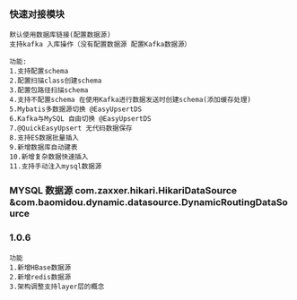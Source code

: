 ### 快速对接模块

    默认使用数据库链接(配置数据源)
    支持kafka 入库操作（没有配置数据源 配置Kafka数据源）
    
    功能:
    1.支持配置schema 
    2.配置扫描class创建schema 
    3.配置包路径扫描schema
    4.支持不配置schema 在使用Kafka进行数据发送时创建schema(添加缓存处理)
    5.Mybatis多数据源切换 @EasyUpsertDS
    6.Kafka与MySQL 自由切换 @EasyUpsertDS
    7.@QuickEasyUpsert 无代码数据保存
    8.支持ES数据批量插入
    9.新增数据库自动建表
    10.新增复杂数据快速插入
    11.支持手动注入mysql数据源

### MYSQL 数据源 com.zaxxer.hikari.HikariDataSource &com.baomidou.dynamic.datasource.DynamicRoutingDataSource

### 1.0.6

    功能
    1.新增HBase数据源
    2.新增redis数据源
    3.架构调整支持layer层的概念
